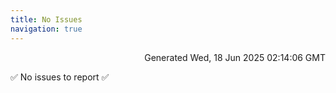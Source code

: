 ```yaml
---
title: No Issues
navigation: true
---
```


<p style="text-align:right;color:#cccs">
Generated Wed, 18 Jun 2025 02:14:06 GMT
</p>
<p>✅ No issues to report ✅</p>



